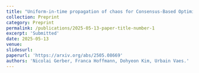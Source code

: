 ```yaml
---
title: "Uniform-in-time propagation of chaos for Consensus-Based Optimization"
collection: Preprint
category: Preprint
permalink: /publications/2025-05-13-paper-title-number-1
excerpt: 'Submitted'
date: 2025-05-13
venue: 
slidesurl: 
paperurl: 'https://arxiv.org/abs/2505.08669'
authors: 'Nicolai Gerber, Franca Hoffmann, Dohyeon Kim, Urbain Vaes.'
---
```


